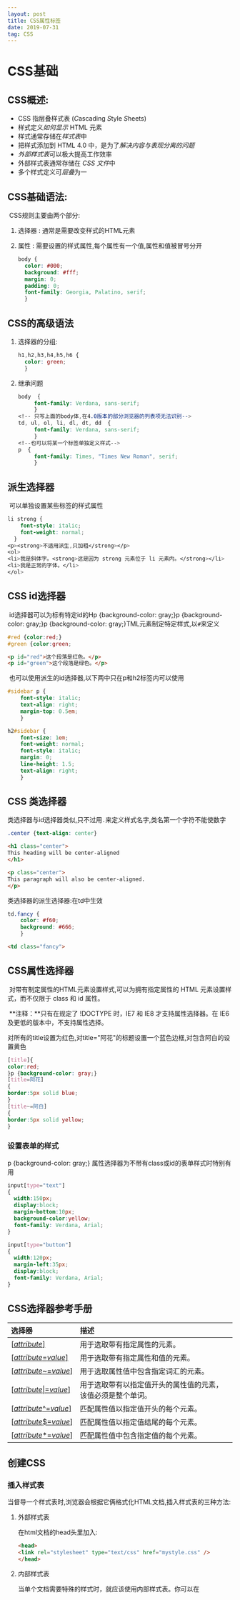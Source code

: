 ```yaml
---
layout: post
title: CSS属性标签
date: 2019-07-31
tag: CSS
---
```


# CSS基础

## CSS概述:

- CSS 指层叠样式表 (*C*ascading *S*tyle *S*heets)
- 样式定义*如何显示* HTML 元素
- 样式通常存储在*样式表*中
- 把样式添加到 HTML 4.0 中，是为了*解决内容与表现分离的问题*
- *外部样式表*可以极大提高工作效率
- 外部样式表通常存储在 *CSS 文件*中
- 多个样式定义可*层叠*为一

## CSS基础语法:

​	CSS规则主要由两个部分:

  1. 选择器 : 通常是需要改变样式的HTML元素

  2. 属性 : 需要设置的样式属性,每个属性有一个值,属性和值被冒号分开

     ```css
     body {
       color: #000;
       background: #fff;
       margin: 0;
       padding: 0;
       font-family: Georgia, Palatino, serif;
       }
     ```

## CSS的高级语法

1. 选择器的分组:

   ```css
   h1,h2,h3,h4,h5,h6 {
     color: green;
     }
   ```

2. 继承问题

   ```css
   body  {
        font-family: Verdana, sans-serif;
        }
   <!-- 只写上面的body体,在4.0版本的部分浏览器的列表项无法识别-->
   td, ul, ol, li, dl, dt, dd  {
        font-family: Verdana, sans-serif;
        }
   <!--也可以将某一个标签单独定义样式-->
   p  {
        font-family: Times, "Times New Roman", serif;
        }
   ```

## 派生选择器

​	可以单独设置某些标签的样式属性

```css
li strong {
    font-style: italic;
    font-weight: normal;
  }
<p><strong>不适用派生,只加粗</strong></p>
<ol>
<li>我是斜体字。<strong>这是因为 strong 元素位于 li 元素内。</strong></li>
<li>我是正常的字体。</li>
</ol>
```

## CSS id选择器

​	id选择器可以为标有特定id的Hp {background-color: gray;}p {background-color: gray;}p {background-color: gray;}TML元素制定特定样式,以`#`来定义

```css
#red {color:red;}
#green {color:green;
```

```html
<p id="red">这个段落是红色。</p>
<p id="green">这个段落是绿色。</p>
```

​	也可以使用派生的id选择器,以下两中只在p和h2标签内可以使用

```css
#sidebar p {
	font-style: italic;
	text-align: right;
	margin-top: 0.5em;
	}

h2#sidebar {
	font-size: 1em;
	font-weight: normal;
	font-style: italic;
	margin: 0;
	line-height: 1.5;
	text-align: right;
	}
```

## CSS 类选择器

​	类选择器与id选择器类似,只不过用`.`来定义样式名字,类名第一个字符不能使数字

```css
.center {text-align: center}
```

```html
<h1 class="center">
This heading will be center-aligned
</h1>

<p class="center">
This paragraph will also be center-aligned.
</p>
```

类选择器的派生选择器:在td中生效

```css
td.fancy {
	color: #f60;
	background: #666;
	}
```

```html
<td class="fancy">
```

## CSS属性选择器

​	对带有制定属性的HTML元素设置样式,可以为拥有指定属性的 HTML 元素设置样式，而不仅限于 class 和 id 属性。

​	**注释：**只有在规定了 !DOCTYPE 时，IE7 和 IE8 才支持属性选择器。在 IE6 及更低的版本中，不支持属性选择。

​	对所有的title设置为红色,对title="阿花"的标题设置一个蓝色边框,对包含阿白的设置黄色

```css
[title]{
color:red;
}p {background-color: gray;}
[title=阿花]
{
border:5px solid blue;
}
[title~=阿白]
{
border:5px solid yellow;
}
```

### 设置表单的样式

p {background-color: gray;}	属性选择器为不带有class或id的表单样式时特别有用

```css
input[type="text"]
{
  width:150px;
  display:block;
  margin-bottom:10px;
  background-color:yellow;
  font-family: Verdana, Arial;
}

input[type="button"]
{
  width:120px;
  margin-left:35px;
  display:block;
  font-family: Verdana, Arial;
}
```

## CSS选择器参考手册

| 选择器                                                       | 描述                                                         |
| :----------------------------------------------------------- | :----------------------------------------------------------- |
| [[*attribute*\]](https://www.w3school.com.cn/cssref/selector_attribute.asp) | 用于选取带有指定属性的元素。                                 |
| [[*attribute*=*value*\]](https://www.w3school.com.cn/cssref/selector_attribute_value.asp) | 用于选取带有指定属性和值的元素。                             |
| [[*attribute*~=*value*\]](https://www.w3school.com.cn/cssref/selector_attribute_value_contain.asp) | 用于选取属性值中包含指定词汇的元素。                         |
| [[*attribute*\|=*value*\]](https://www.w3school.com.cn/cssref/selector_attribute_value_start.asp) | 用于选取带有以指定值开头的属性值的元素，该值必须是整个单词。 |
| [[*attribute*^=*value*\]](https://www.w3school.com.cn/cssref/selector_attr_begin.asp) | 匹配属性值以指定值开头的每个元素。                           |
| [[*attribute*$=*value*\]](https://www.w3school.com.cn/cssref/selector_attr_end.asp) | 匹配属性值以指定值结尾的每个元素。                           |
| [[*attribute**=*value*\]](https://www.w3school.com.cn/cssref/selector_attr_contain.asp) | 匹配属性值中包含指定值的每个元素。                           |

## 创建CSS

### 插入样式表

​	当督导一个样式表时,浏览器会根据它俩格式化HTML文档,插入样式表的三种方法:

 1. 外部样式表

    在html文档的head头里加入:

    ```html
    <head>
    <link rel="stylesheet" type="text/css" href="mystyle.css" />
    </head>
    ```

 2. 内部样式表

    当单个文档需要特殊的样式时，就应该使用内部样式表。你可以在 <style> 标签

    ```html
    <head>
    <style type="text/css">
      hr {color: sienna;}
      p {margin-left: 20px;}
      body {background-image: url("images/back40.gif");}
    </style>
    </head>
    ```

 3. 内联样式

    由于要将表现和内容混杂在一起，内联样式会损失掉样式表的许多优势。请慎用这种方法，例如当样式仅需要在一个元素上应用一次时。

    要使用内联样式，你需要在相关的标签内使用样式（style）属性。Style 属性可以包含任何 CSS 属性。本例展示如何改变段落的颜色和左外边距：

    ```html
    <p style="color: sienna; margin-left: 20px">
    This is a paragraph
    </p>
    ```

# CSS样式

### CSS背景

​	css允许应用纯色作为背景,也允许使用背景图像

#### 背景色

​	可以使用background-color 属性设置任意合法的背景色

​	这条规则把元素的背景设置为灰色：

```css
p {background-color: gray;}
```

​	如果您希望背景色从元素中的文本向外少有延伸，只需增加一些内边距：

```css
p {background-color: gray; padding: 20px;}
```

​	background-color 不能继承，其默认值是 transparent。transparent 有“透明”之意。也就是说，如果一个元素没有指定背景色，那么背景就是透明的，这样其祖先元素的背景才能可见。

 #### 背景图像

要把图像放入背景，需要使用 [background-image 属性](https://www.w3school.com.cn/cssref/pr_background-image.asp)。background-image 属性的默认值是 none，表示背景上没有放置任何图像。

如果需要设置一个背景图像，必须为这个属性设置一个 URL 值：

```css
body {background-image: url(/i/eg_bg_04.gif);}
```

大多数背景都应用到 body 元素，不过并不仅限于此。

下面例子为一个段落应用了一个背景，而不会对文档的其他部分应用背景：

```css
p.flower {background-image: url(/i/eg_bg_03.gif);}
```

您甚至可以为行内元素设置背景图像，下面的例子为一个链接设置了背景图像：

```css
a.radio {background-image: url(/i/eg_bg_07.gif);}
```

##### 设置圆角

​	[border-radius](https://jingyan.baidu.com/article/1876c852549b2a890b1376bf.html) :将hi设置为200px直径的圆

```css
h1{
background: url("z.jpg");
width: 200px;
height: 200px;
border-radius:200px;
}
```



#### 背景重复

​	如果需要在页面上对背景图像进行平铺，可以使用 [background-repeat 属性](https://www.w3school.com.cn/cssref/pr_background-repeat.asp)。

​	属性值 repeat 导致图像在水平垂直方向上都平铺，就像以往背景图像的通常做法一样.repeat-x 和 repeat-y 分别导致图像只在水平或垂直方向上重复，no-repeat 则不允许图像在任何方向上平铺。

​	默认地，背景图像将从一个元素的左上角开始。请看下面的例子：

```css
body
  { 
  background-image: url(/i/eg_bg_03.gif);
  background-repeat: repeat-y;
  }
```

#### 关键字

​	图像放置关键字最容易理解，其作用如其名称所表明的。例如，top right 使图像放置在元素内边距区的右上角。

​	根据规范，位置关键字可以按任何顺序出现，只要保证不超过两个关键字 - 一个对应水平方向，另一个对应垂直方向。

​	如果只出现一个关键字，则认为另一个关键字是 center。

​	所以，如果希望每个段落的中部上方出现一个图像，只需声明如下：

```css
p
  { 
    background-image:url('bgimg.gif');
    background-repeat:no-repeat;
    background-position:top;
  }
```

​	下面是等价的位置关键字：

| 单一关键字 | 等价的关键字                   |
| :--------- | :----------------------------- |
| center     | center center                  |
| top        | top center 或 center top       |
| bottom     | bottom center 或 center bottom |
| right      | right center 或 center right   |
| left       | left center 或 center left     |

#### 百分数值

​	百分数值的表现方式更为复杂。假设你希望用百分数值将图像在其元素中居中，这很容易：

```css
body
  { 
    background-image:url('/i/eg_bg_03.gif');
    background-repeat:no-repeat;
    background-position:50% 50%;
  }
```

​	这会导致图像适当放置，其中心与其元素的中心对齐。**换句话说，百分数值同时应用于元素和图像。**也就是说，图像中描述为 50% 50% 的点（中心点）与元素中描述为 50% 50% 的点（中心点）对齐。

​	如果图像位于 0% 0%，其左上角将放在元素内边距区的左上角。如果图像位置是 100% 100%，会使图像的右下角放在右边距的右下角。

​	因此，如果你想把一个图像放在水平方向 2/3、垂直方向 1/3 处，可以这样声明：

```css
body
  { 
    background-image:url('/i/eg_bg_03.gif');
    background-repeat:no-repeat;
    background-position:66% 33%;
  }
```

​	如果只提供一个百分数值，所提供的这个值将用作水平值，垂直值将假设为 50%。这一点与关键字类似。

​	background-position 的默认值是 0% 0%，在功能上相当于 top left。这就解释了背景图像为什么总是从元素内边距区的左上角开始平铺，除非您设置了不同的位置值。

#### 长度值

​	长度值解释的是元素内边距区左上角的偏移。偏移点是图像的左上角。

​	比如，如果设置值为 50px 100px，图像的左上角将在元素内边距区左上角向右 50 像素、向下 100 像素的位置上：

```css
body
  { 
    background-image:url('/i/eg_bg_03.gif');
    background-repeat:no-repeat;
    background-position:50px 100px;
  }
```

注意，这一点与百分数值不同，因为偏移只是从一个左上角到另一个左上角。也就是说，图像的左上角与 background-position 声明中的指定的点对齐。

#### 背景关联

​	如果文档比较长，那么当文档向下滚动时，背景图像也会随之滚动。当文档滚动到超过图像的位置时，图像就会消失。

您可以通过 [background-attachment 属性](https://www.w3school.com.cn/cssref/pr_background-attachment.asp)防止这种滚动。通过这个属性，可以声明图像相对于可视区是固定的（fixed），因此不会受到滚动的影响：

```css
body 
  {
  background-image:url(/i/eg_bg_02.gif);
  background-repeat:no-repeat;
  background-attachment:fixed
  }
```

​	background-attachment 属性的默认值是 scroll，也就是说，在默认的情况下，背景会随文档滚动。

### CSS背景属性

| 属性                                                         | 描述                                         |
| :----------------------------------------------------------- | :------------------------------------------- |
| [background](https://www.w3school.com.cn/cssref/pr_background.asp) | 简写属性，作用是将背景属性设置在一个声明中。 |
| [background-attachment](https://www.w3school.com.cn/cssref/pr_background-attachment.asp) | 背景图像是否固定或者随着页面的其余部分滚动。 |
| [background-color](https://www.w3school.com.cn/cssref/pr_background-color.asp) | 设置元素的背景颜色。                         |
| [background-image](https://www.w3school.com.cn/cssref/pr_background-image.asp) | 把图像设置为背景。                           |
| [background-position](https://www.w3school.com.cn/cssref/pr_background-position.asp) | 设置背景图像的起始位置。                     |
| [background-repeat](https://www.w3school.com.cn/cssref/pr_background-repeat.asp) | 设置背景图像是否及如何重复。                 |

## CSS文本

​	定义文本的外观,颜色,间距,对齐,装饰,缩进等等

### 缩进文本

​	把web页面上的第一行进行缩进,用[text-indent 属性](https://www.w3school.com.cn/cssref/pr_text_text-indent.asp)给第一行缩进一个给定的长度

​	首行缩进5em:

```css
p {text-indent: 5em;}
```

### 水平对齐

​	text-align是一个基本属性:b4.jpeg

​		值 left、right 和 center 会导致元素中的文本分别左对齐、右对齐和居中。

​		`<CENTER>`元素,不仅对文本居中,还会把整个元素居中	

​		justify: 两端对齐,左右两边放到父元素的边界

### 字间隔

​	word-spacing属性,改变字(单词)间的间隔,以空格为分界符

### 字母间隔

​	letter-spacing属性,改变字母间的间距

### 字符转换

​	text-transform属性: 处理文本的大小写

​		none,uppercase,lowercase,capital

### 文本装饰

​	text-decoration属性:

| none | underline | overline | line-through | blink |
| ---- | --------- | -------- | ------------ | ----- |
| 无   | 下划线    | 顶端线   | 贯穿线       | 闪烁  |

### 处理空白符

​	white-space属性:

| 值       | 空白符 | 换行符 | 自动换行 |
| :------- | :----- | :----- | :------- |
| pre-line | 合并   | 保留   | 允许     |
| normal   | 合并   | 忽略   | 允许     |
| nowrap   | 合并   | 忽略   | 不允许   |
| pre      | 保留   | 保留   | 不允许   |
| pre-wrap | 保留   | 保留   | 允许     |

### 文本方向

​	dirction属性:

| 值      | 描述                                      |
| :------ | :---------------------------------------- |
| ltr     | 默认。文本方向从左到右。                  |
| rtl     | 文本方向从右到左。                        |
| inherit | 规定应该从父元素继承 direction 属性的值。 |

## CSS 字体

### CSS字体系列

1. 通用字体:

   Serif 字体
   Sans-serif 字体
   Monospace 字体
   Cursive 字体
   Fantasy 字体

2. 特定字体: Times或Courier

### 指定字体

​	font-family:字体

### 字体风格

​	font-style 属性:

​		normal 正常

​		italic	斜体

​		oblique	倾斜幅度要大一些

### 字体变形

​	font-variant属性可以设定小型大写字母。

​		small-caps :　小型大写字母不是一般的大写字母，也不是小写字母，这种字母采用不同大小的大写字母。

### 字体加粗

​	[font-weight 属性](https://www.w3school.com.cn/cssref/pr_font_weight.asp)设置文本的粗细。100-900表示粗细.

​	使用 bold 关键字可以将文本设置为粗体。

### 字体大小

​	font-size

## CSS 链接

### 根据链接状态设置样式

​	链接的四种状态：

- a:link - 普通的、未被访问的链接
- a:visited - 用户已访问的链接
- a:hover - 鼠标指针位于链接的上方
- a:active - 链接被点击的时刻

	## CSS 列表

​	css列表允许设置/改变列表标志,或者将图像作为列表项标志

### 列表类型

​	list-style-type属性,默认是圆点

​		none:清空样式

​		square:方块

### 列表图像

​	list-style-image :url()

### 列表的标志位置

​	list-style-position属性:

| 值      | 描述                                                         |
| :------ | :----------------------------------------------------------- |
| inside  | 列表项目标记放置在文本以内，且环绕文本根据标记对齐。         |
| outside | 默认值。保持标记位于文本的左侧。列表项目标记放置在文本以外，且环绕文本不根据标记对齐。 |
| inherit | 规定应该从父元素继承 list-style-position 属性的值。          |

## CSS 表格

​	改善表格的外观

### 表格边框

​	border

​	border-collapse:设置单线条边框

### 表格文本对齐

​	text-align 水平对齐

​	vertical-align 垂直对齐

### CSS Table 属性

| 属性                                                         | 描述                                 |
| :----------------------------------------------------------- | :----------------------------------- |
| [border-collapse](https://www.w3school.com.cn/cssref/pr_tab_border-collapse.asp) | 设置是否把表格边框合并为单一的边框。 |
| [border-spacing](https://www.w3school.com.cn/cssref/pr_tab_border-spacing.asp) | 设置分隔单元格边框的距离。           |
| [caption-side](https://www.w3school.com.cn/cssref/pr_tab_caption-side.asp) | 设置表格标题的位置。                 |
| [empty-cells](https://www.w3school.com.cn/cssref/pr_tab_empty-cells.asp) | 设置是否显示表格中的空单元格。       |
| [table-layout](https://www.w3school.com.cn/cssref/pr_tab_table-layout.asp) | 设置显示单元、行和列的算法。         |

### CSS 轮廓

​	轮廓是绘制于元素周围的一条线,位于边框边缘的外围,突出元素的作用

| 属性                                                         | 描述                             |
| :----------------------------------------------------------- | :------------------------------- |
| [outline](https://www.w3school.com.cn/cssref/pr_outline.asp) | 在一个声明中设置所有的轮廓属性。 |
| [outline-color](https://www.w3school.com.cn/cssref/pr_outline-color.asp) | 设置轮廓的颜色。                 |
| [outline-style](https://www.w3school.com.cn/cssref/pr_outline-style.asp) | 设置轮廓的样式。                 |
| [outline-width](https://www.w3school.com.cn/cssref/pr_outline-width.asp) | 设置轮廓的宽度。                 |

## CSS框模型

​	CSS框模型规定了元素框处理元素内容 ,内边距 , 边框 和外边框的方式

​	可以使用display属性改变生成的框的类型:none不显示,block可以将行内元素项块级元素一样

​	元素框的最内部分是实际的内容，直接包围内容的是内边距。内边距呈现了元素的背景。内边距的边缘是边框。边框以外是外边距，外边距默认是透明的，因此不会遮挡其后的任何元素。

​	提示: 背景应用于由内容和内边距、边框组成的区域。

​	内边距、边框和外边距都是可选的，默认值是零。但是，许多元素将由用户代理样式表设置外边距和内边距。可以通过将元素的 margin 和 padding 设置为零来覆盖这些浏览器样式。这可以分别进行，也可以使用通用选择器对所有元素进行设置：

```css
* {
  margin: 0;
  padding: 0;
}
```

​	在 CSS 中，width 和 height 指的是内容区域的宽度和高度。增加内边距、边框和外边距不会影响内容区域的尺寸，但是会增加元素框的总尺寸。

```css
#box {
  width: 70px;
  margin: 10px;
  padding: 5px;
}
```

**提示：**内边距、边框和外边距可以应用于一个元素的所有边，也可以应用于单独的边。

**提示：**外边距可以是负值，而且在很多情况下都要使用负值的外边距。

### CSS 内边距

​	元素的内边距在边框和内容区之间称为内边距

​	padding 属性定义元素边框与元素内容之间的空白区域

| 属性                                                         | 描述                                                 |
| :----------------------------------------------------------- | :--------------------------------------------------- |
| [padding](https://www.w3school.com.cn/cssref/pr_padding.asp) | 简写属性。作用是在一个声明中设置元素的所内边距属性。 |
| [padding-bottom](https://www.w3school.com.cn/cssref/pr_padding-bottom.asp) | 设置元素的下内边距。                                 |
| [padding-left](https://www.w3school.com.cn/cssref/pr_padding-left.asp) | 设置元素的左内边距。                                 |
| [padding-right](https://www.w3school.com.cn/cssref/pr_padding-right.asp) | 设置元素的右内边距。                                 |
| [padding-top](https://www.w3school.com.cn/cssref/pr_padding-top.asp) | 设置元素的上内边距。                                 |

### CSS边框

​	元素的边框是喂养元素内容和内边距的一条或多条线,边框出现在背景图之上

#### CSS 边框的样式

​	border-style属性

| 属性                                                         | 描述                                                         |
| ------------------------------------------------------------ | ------------------------------------------------------------ |
| [border](https://www.w3school.com.cn/cssref/pr_border.asp)   | 简写属性，用于把针对四个边的属性设置在一个声明。             |
| [border-style](https://www.w3school.com.cn/cssref/pr_border-style.asp) | 用于设置元素所有边框的样式，或者单独地为各边设置边框样式。   |
| [ border-width](https://www.w3school.com.cn/cssref/pr_border-width.asp) | 简写属性，用于为元素的所有边框设置宽度，或者单独地为各边边框设置宽度。 |
| [ border-color](https://www.w3school.com.cn/cssref/pr_border-color.asp) | 简写属性，设置元素的所有边框中可见部分的颜色，或为 4 个边分别设置颜色 |
| [ border-bottom](https://www.w3school.com.cn/cssref/pr_border-bottom.asp) | 简写属性，用于把下边框的所有属性设置到一个声明中。           |
| [ border-bottom-color](https://www.w3school.com.cn/cssref/pr_border-bottom_color.asp) | 设置元素的下边框的颜色。                                     |
| [ border-bottom-style](https://www.w3school.com.cn/cssref/pr_border-bottom_style.asp) | 设置元素的下边框的样式。                                     |
| [ border-bottom-width](https://www.w3school.com.cn/cssref/pr_border-bottom_width.asp) | 设置元素的下边框的宽度。                                     |
| [ border-left](https://www.w3school.com.cn/cssref/pr_border-left.asp) | 简写属性，用于把左边框的所有属性设置到一个声明中。           |
| [ border-right](https://www.w3school.com.cn/cssref/pr_border-right.asp) | 简写属性，用于把右边框的所有属性设置到一个声明中。           |
| [ border-top](https://www.w3school.com.cn/cssref/pr_border-top.asp) | 简写属性，用于把上边框的所有属性设置到一个声明中。           |

### CSS 外边框

​	围绕在元素边框的空白区是外边距,设置外边据会在元素外创建额外的空白

​	margin 属性,可以设置为auto,自动填充

| 属性                                                         | 描述                                       |
| :----------------------------------------------------------- | :----------------------------------------- |
| [margin](https://www.w3school.com.cn/cssref/pr_margin.asp)   | 简写属性。在一个声明中设置所有外边距属性。 |
| [margin-bottom](https://www.w3school.com.cn/cssref/pr_margin-bottom.asp) | 设置元素的下外边距。                       |
| [margin-left](https://www.w3school.com.cn/cssref/pr_margin-left.asp) | 设置元素的左外边距。                       |
| [margin-right](https://www.w3school.com.cn/cssref/pr_margin-right.asp) | 设置元素的右外边距。                       |
| [margin-top](https://www.w3school.com.cn/cssref/pr_margin-top.asp) | 设置元素的上外边距。                       |



### 外边距合并

​	当两个垂直外边距相遇时,他们将形成一个外边距,合并后的外边距是二者之中较大的

​	**注释：**只有普通文档流中块框的垂直外边距才会发生外边距合并。行内框、浮动框或绝对定位之间的外边距不会合并。

## CSS 定位和浮动

​	CSS 为定位和浮动提供了一些属性，利用这些属性，可以建立列式布局，将布局的一部分与另一部分重叠，还可以完成很多通常需要使用多个表格才能完成的任务。	

​	定位的基本思想很简单，它允许你定义元素框相对于其正常位置应该出现的位置，或者相对于父元素、另一个元素甚至浏览器窗口本身的位置

#### CSS定位机制

​	CSS有三种基本的定位机制: 普通流/浮动/绝对定位

​	默认的都是普通流

​	由position属性控制	

- static

  元素框正常生成。块级元素生成一个矩形框，作为文档流的一部分，行内元素则会创建一个或多个行框，置于其父元素中。

- relative

  元素框偏移某个距离。元素仍保持其未定位前的形状，它原本所占的空间仍保留。

- absolute

  元素框从文档流完全删除，并相对于其包含块定位。包含块可能是文档中的另一个元素或者是初始包含块。元素原先在正常文档流中所占的空间会关闭，就好像元素原来不存在一样。元素定位后生成一个块级框，而不论原来它在正常流中生成何种类型的框。

- fixed

  元素框的表现类似于将 position 设置为 absolute，不过其包含块是视窗本身。

**提示：**相对定位实际上被看作普通流定位模型的一部分，因为元素的位置相对于它在普通流中的位置。

#### CSS 定位属性

​	CSS 定位属性允许你对元素进行定位

| 属性                                                         | 描述                                                         |
| :----------------------------------------------------------- | :----------------------------------------------------------- |
| [position](https://www.w3school.com.cn/cssref/pr_class_position.asp) | 把元素放置到一个静态的、相对的、绝对的、或固定的位置中。     |
| [top](https://www.w3school.com.cn/cssref/pr_pos_top.asp)     | 定义了一个定位元素的上外边距边界与其包含块上边界之间的偏移。 |
| [right](https://www.w3school.com.cn/cssref/pr_pos_right.asp) | 定义了定位元素右外边距边界与其包含块右边界之间的偏移。       |
| [bottom](https://www.w3school.com.cn/cssref/pr_pos_bottom.asp) | 定义了定位元素下外边距边界与其包含块下边界之间的偏移。       |
| [left](https://www.w3school.com.cn/cssref/pr_pos_left.asp)   | 定义了定位元素左外边距边界与其包含块左边界之间的偏移。       |
| [overflow](https://www.w3school.com.cn/cssref/pr_pos_overflow.asp) | 设置当元素的内容溢出其区域时发生的事情。                     |
| [clip](https://www.w3school.com.cn/cssref/pr_pos_clip.asp)   | 设置元素的形状。元素被剪入这个形状之中，然后显示出来。       |
| [vertical-align](https://www.w3school.com.cn/cssref/pr_pos_vertical-align.asp) | 设置元素的垂直对齐方式。                                     |
| [z-index](https://www.w3school.com.cn/cssref/pr_pos_z-index.asp) | 设置元素的堆叠顺序。                                         |

## CSS 相对定位

​	设置为相对定位的元素框会便宜某个距离,元素仍然保持其未定位前的形状,它原本所占的空间仍被保留

### CSS 相对定位

​	如果对一个元素进行相对定位，它将出现在它所在的位置上。然后，可以通过设置垂直或水平位置，让这个元素“相对于”它的起点进行移动。

​	如果将 top 设置为 20px，那么框将在原位置顶部下面 20 像素的地方。如果 left 设置为 30 像素，那么会在元素左边创建 30 像素的空间，也就是将元素向右移动。

```css
#box_relative {
  position: relative;
  left: 30px;
  top: 20px;
}
```

​	注意，在使用相对定位时，无论是否进行移动，元素仍然占据原来的空间。因此，移动元素会导致它覆盖其它框。

## 绝对定位

​	设置为绝对定位的元素框从文档流完全删除，并相对于其包含块定位，包含块可能是文档中的另一个元素或者是初始包含块。元素原先在正常文档流中所占的空间会关闭，就好像该元素原来不存在一样。元素定位后生成一个块级框，而不论原来它在正常流中生成何种类型的框。

### CSS 绝对定位

​	绝对定位使元素的位置与文档流无关，因此不占据空间。这一点与相对定位不同，相对定位实际上被看作普通流定位模型的一部分，因为元素的位置相对于它在普通流中的位置。

普通流中其它元素的布局就像绝对定位的元素不存在一样：

```css
#box_relative {
  position: absolute;
  left: 30px;
  top: 20px;
}
```

### CSS 浮动

​	浮动的框可以向左或向右移动，直到它的外边缘碰到包含框或另一个浮动框的边框为止。

​	由于浮动框不在文档的普通流中，所以文档的普通流中的块框表现得就像浮动框不存在一样。

​	float属性:

| 值      | 描述                                                 |
| :------ | :--------------------------------------------------- |
| left    | 元素向左浮动。                                       |
| right   | 元素向右浮动。                                       |
| none    | 默认值。元素不浮动，并会显示在其在文本中出现的位置。 |
| inherit | 规定应该从父元素继承 float 属性的值。                |

## CSS 选择器

| 选择器               | 例子                  | 例子描述                                               |
| -------------------- | --------------------- | ------------------------------------------------------ |
| .class               | .intro                | 选择 class="intro" 的所有元素。1                       |
| #id                  | #firstname            | 选择 id="firstname" 的所有元素。1                      |
| *                    | *                     | 选择所有元素。2                                        |
| element              | p                     | 选择所有 `<p>` 元素。1                                 |
| element,element      | div,p                 | 选择所有 `<div>` 元素和所有 `<p>` 元素。1              |
| element element      | div p                 | 选择 `<div>` 元素内部的所有 `<p>` 元素。1              |
| element>element      | div>p                 | 选择父元素为 `<div>` 元素的所有 `<p>` 元素。2          |
| element+element      | div+p                 | 选择紧接在 `<div>` 元素之后的所有 `<p>` 元素。2        |
| [attribute]          | [target]              | 选择带有 target 属性所有元素。2                        |
| [attribute=value]    | [target=_blank]       | 选择 target="_blank" 的所有元素。2                     |
| [attribute~=value]   | [title~=flower]       | 选择 title 属性包含单词 "flower" 的所有元素。2         |
| [attribute           | =value]               | [lang                                                  |
| :link                | a:link                | 选择所有未被访问的链接。1                              |
| :visited             | a:visited             | 选择所有已被访问的链接。1                              |
| :active              | a:active              | 选择活动链接。1                                        |
| :hover               | a:hover               | 选择鼠标指针位于其上的链接。1                          |
| :focus               | input:focus           | 选择获得焦点的 input 元素。2                           |
| :first-letter        | p:first-letter        | 选择每个 `<p>` 元素的首字母。1                         |
| :first-line          | p:first-line          | 选择每个 `<p>` 元素的首行。1                           |
| :first-child         | p:first-child         | 选择属于父元素的第一个子元素的每个 `<p>` 元素。2       |
| :before              | p:before              | 在每个 `<p>` 元素的内容之前插入内容。2                 |
| :after               | p:after               | 在每个 `<p>` 元素的内容之后插入内容。2                 |
| :lang(language)      | p:lang(it)            | 选择带有以 "it" 开头的 lang 属性值的每个 `<p>` 元素。2 |
| element1~element2    | p~ul                  | 选择前面有 `<p>` 元素的每个 `<ul>` 元素。3             |
| [attribute^=value]   | a[src^="https"]       | 选择其 src 属性值以 "https" 开头的每个 `<a>` 元素。3   |
| [attribute$=value]   | a[src$=".pdf"]        | 选择其 src 属性以 ".pdf" 结尾的所有 `<a>` 元素。3      |
| [attribute*=value]   | a[src*="abc"]         | 选择其 src 属性中包含 "abc" 子串的每个 `<a>` 元素。3   |
| :first-of-type       | p:first-of-type       | 选择属于其父元素的首个 `<p>` 元素的每个 `<p>` 元素。3  |
| :last-of-type        | p:last-of-type        | 选择属于其父元素的最后 `<p>` 元素的每个 `<p>` 元素。3  |
| :only-of-type        | p:only-of-type        | 选择属于其父元素唯一的 `<p>` 元素的每个 `<p>` 元素。3  |
| :only-child          | p:only-child          | 选择属于其父元素的唯一子元素的每个 `<p>` 元素。3       |
| :nth-child(n)        | p:nth-child(2)        | 选择属于其父元素的第二个子元素的每个 `<p>` 元素。3     |
| :nth-last-child(n)   | p:nth-last-child(2)   | 同上，从最后一个子元素开始计数。3                      |
| :nth-of-type(n)      | p:nth-of-type(2)      | 选择属于其父元素第二个 `<p>` 元素的每个 `<p>` 元素。3  |
| :nth-last-of-type(n) | p:nth-last-of-type(2) | 同上，但是从最后一个子元素开始计数。3                  |
| :last-child          | p:last-child          | 选择属于其父元素最后一个子元素每个 `<p>` 元素。3       |
| :root                | :root                 | 选择文档的根元素。3                                    |
| :empty               | p:empty               | 选择没有子元素的每个 `<p>` 元素（包括文本节点）。3     |
| :target              | #news:target          | 选择当前活动的 #news 元素。3                           |
| :enabled             | input:enabled         | 选择每个启用的 `<input>` 元素。3                       |
| :disabled            | input:disabled        | 选择每个禁用的 `<input>` 元素3                         |
| :checked             | input:checked         | 选择每个被选中的 `<input>` 元素。3                     |
| :not(selector)       | :not(p)               | 选择非 `<p>` 元素的每个元素。3                         |
| ::selection          | ::selection           | 选择被用户选取的元素部分。3                            |

## 伪类和伪元素

### 伪类

| 伪类         | 作用                           |                                             |
| ------------ | ------------------------------ | ------------------------------------------- |
| :hover       | 将样式添加到鼠标悬浮的元素     | color,font-size,font-family,text-decoration |
| :active      | 将样式添加到被激活的元素       |                                             |
| :focus       | 将样式添加到获得焦点的元素     |                                             |
| :link        | 将样式添加到未被访问过的链接   |                                             |
| :visited     | 将样式添加到被访问过的链接     |                                             |
| :first-child | 将样式添加到元素的第一个子元素 |                                             |
| :lang        | 定义制定的元素中使用的语言     |                                             |

### 伪元素

| 伪元素         | 作用                     |
| -------------- | ------------------------ |
| ::first-letter | 将样式添加到文本的首字母 |
| ::first-line   | 将样式添加到文本的首行   |
| ::before       | 在某元素之前插入某些内容 |
| ::after        | 在某元素之后插入某些内容 |

### 新增伪类

| 新增伪类              | 作用                                                |
| --------------------- | --------------------------------------------------- |
| p:first-of-type       | 选择属于其父元素的首个`<P>`元素的每个`<P>`元素      |
| p:last-of-type        | 选择属于其父元素的最后`<P>`元素的每个`<P>`元素      |
| p:only-of-type        | 选择属于其父元素唯一的`<P>`元素的每个`<P>`元素      |
| p:only-child          | 选择属于其父元素唯一的子元素的每个`<P>`元素         |
| p:nth-child(n)        | 选择属于其父元素的第n个子元素的每个`<P>`元素        |
| p:nth-last-child(n)   | 选择属于其父元素的倒数第n个子元素的每个`<P>`元素    |
| p:nth-of-type(n)      | 选择属于其父元素的第n个`<P>`元素的每个`<P>`元素     |
| p:nth-last-of-type(n) | 选择属于其父元素的倒数第n个`<P>`元素的每个`<P>`元素 |
| p:last-child          | 选择属于其父元素最后一个子元素的每个`<P>`元素       |
| p:empty               | 选择没有子元素的每个`<P>`元素                       |
| p:target              | 选择当前活动的每个`<P>`元素                         |
| p:not(p)              | 选择非`<P>`元素的每个元素                           |
| p:enabled             | 控制表单控件的可用状态                              |
| p:disabled            | 控制表单控件的可用状态                              |
| p:checked             | 单选框或复选框被选中                                |

## CSS尺寸

​	控制元素的高度和宽度,允许增加行间距

| 属性                                                         | 描述                 |
| :----------------------------------------------------------- | :------------------- |
| [height](https://www.w3school.com.cn/cssref/pr_dim_height.asp) | 设置元素的高度。     |
| [line-height](https://www.w3school.com.cn/cssref/pr_dim_line-height.asp) | 设置行高。           |
| [max-height](https://www.w3school.com.cn/cssref/pr_dim_max-height.asp) | 设置元素的最大高度。 |
| [max-width](https://www.w3school.com.cn/cssref/pr_dim_max-width.asp) | 设置元素的最大宽度。 |
| [min-height](https://www.w3school.com.cn/cssref/pr_dim_min-height.asp) | 设置元素的最小高度。 |
| [min-width](https://www.w3school.com.cn/cssref/pr_dim_min-width.asp) | 设置元素的最小宽度。 |
| [width](https://www.w3school.com.cn/cssref/pr_dim_width.asp) | 设置元素的宽度。     |

## CSS 分类

​	规定如何以及在何处显示元素，设置图像显示于另一元素中的何处，相对于其正常位置来定位元素，使用绝对值来定位元素，以及元素的可见度。

| 属性                                                         | 描述                                                     |
| :----------------------------------------------------------- | :------------------------------------------------------- |
| [clear](https://www.w3school.com.cn/cssref/pr_class_clear.asp) | 设置一个元素的侧面是否允许其他的浮动元素。               |
| [cursor](https://www.w3school.com.cn/cssref/pr_class_cursor.asp) | 规定当指向某元素之上时显示的指针类型。                   |
| [display](https://www.w3school.com.cn/cssref/pr_class_display.asp) | 设置是否及如何显示元素。                                 |
| [float](https://www.w3school.com.cn/cssref/pr_class_float.asp) | 定义元素在哪个方向浮动。                                 |
| [position](https://www.w3school.com.cn/cssref/pr_class_position.asp) | 把元素放置到一个静态的、相对的、绝对的、或固定的位置中。 |
| [visibility](https://www.w3school.com.cn/cssref/pr_class_visibility.asp) | 设置元素是否可见或不可见。                               |

## CSS 导航栏

​	导航栏基本上是一个链接列表，因此使用 <ul> 和 <li> 元素是非常合适的：

```html
<ul>
<li><a href="default.asp">Home</a></li>
<li><a href="news.asp">News</a></li>
<li><a href="contact.asp">Contact</a></li>
<li><a href="about.asp">About</a></li>
</ul>
```

​	现在，让我们从列表中去掉圆点和外边距：

```css
ul
{
list-style-type:none;
margin:0;
padding:0;
}
```

#### 垂直导航栏

​	我们只需要定义 <a> 元素的样式，除了上面的代码之外：

```css
a
{
display:block;
width:60px;
}
```

​	例子解释：

- display:block - 把链接显示为块元素可使整个链接区域可点击（不仅仅是文本），同时也允许我们规定宽度。
- width:60px - 块元素默认占用全部可用宽度。我们需要规定 60 像素的宽度。

#### 水平导航栏:

​	有两种创建水平导航栏的方法。使用行内或浮动列表项。

​	两种方法都不错，但是如果您希望链接拥有相同的尺寸，就必须使用浮动方法。

#### 行内列表项

​	除了上面的“标准”代码，构建水平导航栏的方法之一是将 <li> 元素规定为行内元素：

```css
li
{
display:inline;
}
```

​	display:inline; - 默认地，<li> 元素是块元素。在这里，我们去除了每个列表项前后的换行，以便让它们在一行中显示。

**提示：**请看一下我们[完整样式的水平导航栏实例](https://www.w3school.com.cn/tiy/t.asp?f=css_navbar_horizontal_advanced)。

#### 对列表项进行浮动

​	在上面的例子中，链接的宽度是不同的。

​	为了让所有链接拥有相等的宽度，浮动 <li> 元素并规定 <a> 元素的宽度：

```css
li
{
float:left;
}
a
{
display:block;
width:60px;
}
```

- float:left - 使用 float 来把块元素滑向彼此。
- display:block - 把链接显示为块元素可使整个链接区域可点击（不仅仅是文本），同时也允许我们规定宽度。
- width:60px - 由于块元素默认占用全部可用宽度，链接无法滑动至彼此相邻。我们需要规定 60 像素的宽度。

**提示：**请看一下我们[完整样式的水平导航栏实例](https://www.w3school.com.cn/tiy/t.asp?f=css_navbar_horizontal_float_advanced)。

## CSS 图像透明度

​	css创建透明图像,opacity属性

#### 创建透明图像

```css
img
{
opacity:0.4;
filter:alpha(opacity=40); /* 针对 IE8 以及更早的版本 */
}
```

​	IE9, Firefox, Chrome, Opera 和 Safari 使用属性 *opacity* 来设定透明度。opacity 属性能够设置的值从 0.0 到 1.0。值越小，越透明。

​	IE8 以及更早的版本使用滤镜 *filter:alpha(opacity=x)*。x 能够取的值从 0 到 100。值越小，越透明。

#### 图像透明度-Hover效果

```css
img
{
opacity:0.4;
filter:alpha(opacity=40); /* 针对 IE8 以及更早的版本 */
}
img:hover
{
opacity:1.0;
filter:alpha(opacity=100); /* 针对 IE8 以及更早的版本 */
}
```

​	第一个 CSS 代码块类似实例 1 中的代码。此外，我们已经设置了当鼠标指针位于图像上时的样式。在这个例子中，当指针移动到图像上时，我们希望图像是不透明的。

​	对应的 CSS 是：*opacity=1*。

​	IE8 以及更早的浏览器：*filter:alpha(opacity=100)*。

​	当鼠标指针移出图像后，图像会再次透明。

#### 透明框中的文本

```html
<!DOCTYPE html>
<html>
<head>
<style>
div.background
{
  width: 400px;
  height: 266px;
  background: url('/i/tulip_peach_blossom_w.jpg') no-repeat;
  border: 1px solid black;
}

div.transbox
{
  width: 338px;
  height: 204px;
  margin:30px;
  background-color: #ffffff;
  border: 1px solid black;
  /* for IE */
  filter:alpha(opacity=60);
  /* CSS3 standard */
  opacity:0.6;
}

div.transbox p
{
  margin: 30px 40px;
}
</style>
</head>

<body>

<div class="background">
<div class="transbox">
<p>
This is some text that is placed in the transparent box.
This is some text that is placed in the transparent box.
This is some text that is placed in the transparent box.
This is some text that is placed in the transparent box.
This is some text that is placed in the transparent box.
</p>
</div>
</div>

</body>
</html>
```

​	首先，我们创建一个 div 元素 (class="background")，它有固定的高度和宽度、背景图像，以及边框。然后我们在第一个 div 内创建稍小的 div (class="transbox")。"transbox" div 有固定的宽度、背景色和边框 - 并且它是透明的。在透明 div 内部，我们在 p 元素中加入了一些文本。

### 媒介类型

​	定义以何种媒介来提交文档,文档可以被显示在显示器/纸媒介或者听觉浏览器

#### 媒介类型

​	某些 CSS 属性仅仅被设计为针对某些媒介。

​	比方说 "voice-family" 属性被设计为针对听觉用户终端。其他的属性可被用于不同的媒介。

​	例如，"font-size" 属性可被用于显示器以及印刷媒介，但是也许会带有不同的值。显示器上面的显示的文档通常会需要比纸媒介文档更大的字号，

​	同时，在显示器上，sans-serif 字体更易阅读，而在纸媒介上，serif 字体更易阅读。

#### @media规则

​	在同样的样式表中,使用不同的样式规则针对不同的媒介

​	下面这个例子中的样式告知浏览器在显示器上显示 14 像素的 Verdana 字体。但是假如页面需要被打印，将使用 10 个像素的 Times 字体。注意：font-weight 被设置为粗体，不论显示器还是纸媒介：

````html
<html>
<head>

<style>
@media screen
{
p.test {font-family:verdana,sans-serif; font-size:14px}
}

@media print
{
p.test {font-family:times,serif; font-size:10px}
}

@media screen,print
{
p.test {font-weight:bold}
}
</style>

</head>

<body>....</body>

</html>
````

| 媒介类型   | 描述                                                   |
| :--------- | :----------------------------------------------------- |
| all        | 用于所有的媒介设备。                                   |
| aural      | 用于语音和音频合成器。                                 |
| braille    | 用于盲人用点字法触觉回馈设备。                         |
| embossed   | 用于分页的盲人用点字法打印机。                         |
| handheld   | 用于小的手持的设备。                                   |
| print      | 用于打印机。                                           |
| projection | 用于方案展示，比如幻灯片。                             |
| screen     | 用于电脑显示器。                                       |
| tty        | 用于使用固定密度字母栅格的媒介，比如电传打字机和终端。 |
| tv         | 用于电视机类型的设备。                                 |